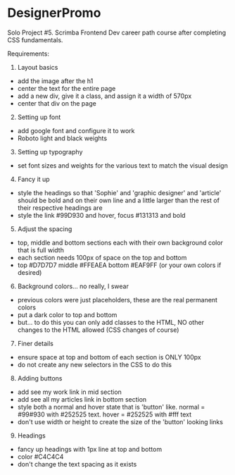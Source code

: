 # DesignerPromo
 Solo Project #5. Scrimba Frontend Dev career path course after completing CSS fundamentals.

 Requirements:
 1. Layout basics
 - add the image after the h1
 - center the text for the entire page
 - add a new div, give it a class, and assign it a width of 570px
 - center that div on the page
 2. Setting up font
 - add google font and configure it to work
 - Roboto light and black weights
 3. Setting up typography
 - set font sizes and weights for the various text to match the visual design
 4. Fancy it up
 - style the headings so that 'Sophie' and 'graphic designer' and 'article' should be bold and on their own line and a little larger than the rest of their respective headings are
 - style the link #99D930 and hover, focus #131313 and bold
 5. Adjust the spacing
 - top, middle and bottom sections each with their own background color that is full width
 - each section needs 100px of space on the top and bottom
 - top #D7D7D7 middle #FFEAEA bottom #EAF9FF (or your own colors if desired)
 6. Background colors... no really, I swear
 - previous colors were just placeholders, these are the real permanent colors
 - put a dark color to top and bottom
 - but... to do this you can only add classes to the HTML, NO other changes to the HTML allowed (CSS changes of course)
 7. Finer details
 - ensure space at top and bottom of each section is ONLY 100px
 - do not create any new selectors in the CSS to do this
 8. Adding buttons
 - add see my work link in mid section
 - add see all my articles link in bottom section
 - style both a normal and hover state that is 'button' like. normal = #99#930 with #252525 text. hover = #252525 with #fff text
 - don't use width or height to create the size of the 'button' looking links
 9. Headings
 - fancy up headings with 1px line at top and bottom
 - color #C4C4C4
 - don't change the text spacing as it exists


